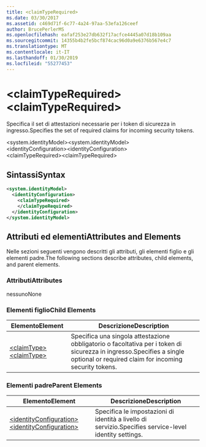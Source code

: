```yaml
---
title: <claimTypeRequired>
ms.date: 03/30/2017
ms.assetid: c469d71f-6c77-4a24-97aa-53efa126ceef
author: BrucePerlerMS
ms.openlocfilehash: eafaf253e27db632f17acfce4445a07d18b109aa
ms.sourcegitcommit: 14355b4b2fe5bcf874cac96d0a9e6376b567e4c7
ms.translationtype: MT
ms.contentlocale: it-IT
ms.lasthandoff: 01/30/2019
ms.locfileid: "55277453"
---
```

# <a name="claimtyperequired"></a><span data-ttu-id="c1ed4-101">\<claimTypeRequired></span><span class="sxs-lookup"><span data-stu-id="c1ed4-101">\<claimTypeRequired></span></span>
<span data-ttu-id="c1ed4-102">Specifica il set di attestazioni necessarie per i token di sicurezza in ingresso.</span><span class="sxs-lookup"><span data-stu-id="c1ed4-102">Specifies the set of required claims for incoming security tokens.</span></span>  
  
 <span data-ttu-id="c1ed4-103">\<system.identityModel></span><span class="sxs-lookup"><span data-stu-id="c1ed4-103">\<system.identityModel></span></span>  
<span data-ttu-id="c1ed4-104">\<identityConfiguration></span><span class="sxs-lookup"><span data-stu-id="c1ed4-104">\<identityConfiguration></span></span>  
<span data-ttu-id="c1ed4-105">\<claimTypeRequired></span><span class="sxs-lookup"><span data-stu-id="c1ed4-105">\<claimTypeRequired></span></span>  
  
## <a name="syntax"></a><span data-ttu-id="c1ed4-106">Sintassi</span><span class="sxs-lookup"><span data-stu-id="c1ed4-106">Syntax</span></span>  
  
```xml  
<system.identityModel>  
  <identityConfiguration>  
    <claimTypeRequired>  
    </claimTypeRequired>  
  </identityConfiguration>  
</system.identityModel>  
```  
  
## <a name="attributes-and-elements"></a><span data-ttu-id="c1ed4-107">Attributi ed elementi</span><span class="sxs-lookup"><span data-stu-id="c1ed4-107">Attributes and Elements</span></span>  
 <span data-ttu-id="c1ed4-108">Nelle sezioni seguenti vengono descritti gli attributi, gli elementi figlio e gli elementi padre.</span><span class="sxs-lookup"><span data-stu-id="c1ed4-108">The following sections describe attributes, child elements, and parent elements.</span></span>  
  
### <a name="attributes"></a><span data-ttu-id="c1ed4-109">Attributi</span><span class="sxs-lookup"><span data-stu-id="c1ed4-109">Attributes</span></span>  
 <span data-ttu-id="c1ed4-110">nessuno</span><span class="sxs-lookup"><span data-stu-id="c1ed4-110">None</span></span>  
  
### <a name="child-elements"></a><span data-ttu-id="c1ed4-111">Elementi figlio</span><span class="sxs-lookup"><span data-stu-id="c1ed4-111">Child Elements</span></span>  
  
|<span data-ttu-id="c1ed4-112">Elemento</span><span class="sxs-lookup"><span data-stu-id="c1ed4-112">Element</span></span>|<span data-ttu-id="c1ed4-113">Descrizione</span><span class="sxs-lookup"><span data-stu-id="c1ed4-113">Description</span></span>|  
|-------------|-----------------|  
|[<span data-ttu-id="c1ed4-114">\<claimType></span><span class="sxs-lookup"><span data-stu-id="c1ed4-114">\<claimType></span></span>](../../../../../docs/framework/configure-apps/file-schema/windows-identity-foundation/claimtype.md)|<span data-ttu-id="c1ed4-115">Specifica una singola attestazione obbligatorio o facoltativa per i token di sicurezza in ingresso.</span><span class="sxs-lookup"><span data-stu-id="c1ed4-115">Specifies a single optional or required claim for incoming security tokens.</span></span>|  
  
### <a name="parent-elements"></a><span data-ttu-id="c1ed4-116">Elementi padre</span><span class="sxs-lookup"><span data-stu-id="c1ed4-116">Parent Elements</span></span>  
  
|<span data-ttu-id="c1ed4-117">Elemento</span><span class="sxs-lookup"><span data-stu-id="c1ed4-117">Element</span></span>|<span data-ttu-id="c1ed4-118">Descrizione</span><span class="sxs-lookup"><span data-stu-id="c1ed4-118">Description</span></span>|  
|-------------|-----------------|  
|[<span data-ttu-id="c1ed4-119">\<identityConfiguration></span><span class="sxs-lookup"><span data-stu-id="c1ed4-119">\<identityConfiguration></span></span>](../../../../../docs/framework/configure-apps/file-schema/windows-identity-foundation/identityconfiguration.md)|<span data-ttu-id="c1ed4-120">Specifica le impostazioni di identità a livello di servizio.</span><span class="sxs-lookup"><span data-stu-id="c1ed4-120">Specifies service-level identity settings.</span></span>|
